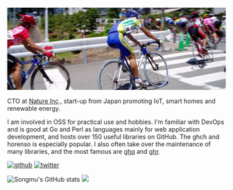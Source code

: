 ![](https://raw.githubusercontent.com/Songmu/Songmu/main/images/2004-06-05-race.jpg)

CTO at [Nature Inc](https://en.nature.global/)., start-up from Japan promoting IoT, smart homes and renewable energy.

I am involved in OSS for practical use and hobbies.
I'm familiar with DevOps and is good at Go and Perl as languages mainly for web application development, and hosts over 150 useful libraries on GitHub. The ghch and horenso is especially popular.
I also often take over the maintenance of many libraries, and the most famous are [ghq](https://github.com/x-motemen/ghq) and [ghr](https://github.com/tcnksm/ghr).

[![github](https://img.shields.io/github/followers/Songmu?label=Follow%20%40Songmu&style=social)](https://github.com/Songmu)
[![twitter](https://img.shields.io/twitter/follow/Songmu?style=social)](https://twitter.com/Songmu)

![Songmu's GitHub stats](https://github-readme-stats.vercel.app/api?username=Songmu&show_icons=true&count_private=true) ![](https://github-readme-stats.vercel.app/api/top-langs/?username=Songmu&layout=compact)
